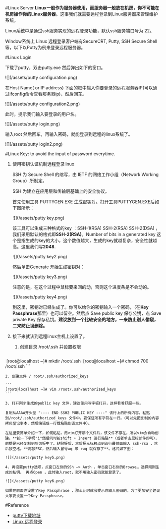 #Linux Server
**Linux一般作为服务器使用，而服务器一般放在机房，你不可能在机房操作你的Linux服务器**。这事我们就需要远程登录到Linux服务器来管理维护系统。

Linux系统中是通过ssh服务实现的远程登录功能，默认ssh服务端口号为 22。

Window系统上 Linux 远程登录客户端有SecureCRT, Putty, SSH Secure Shell等，以下以Putty为例来登录远程服务器。

#Linux Login

下载了putty，双击putty.exe 然后弹出如下的窗口。

![](/assets/putty configuration.png)

在Host Name( or IP address) 下面的框中输入你要登录的远程服务器IP(可以通过ifconfig命令查看服务器ip)，然后回车。

![](/assets/putty configuration2.png)

此时，提示我们输入要登录的用户名。

![](/assets/putty login.png)

输入root 然后回车，再输入密码，就能登录到远程的linux系统了。

![](/assets/putty login2.png)

#Linux Key: to avoid the input of password everytime.

1. 使用密钥认证机制远程登录linux

    SSH 为 Secure Shell 的缩写，由 IETF 的网络工作小组（Network Working Group）所制定。

    SSH 为建立在应用层和传输层基础上的安全协议。

    首先使用工具 PUTTYGEN.EXE 生成密钥对。打开工具PUTTYGEN.EXE后如下图所示：

    ![](/assets/putty key.png)

    该工具可以生成三种格式的key ：SSH-1(RSA) SSH-2(RSA) SSH-2(DSA) ，我们采用默认的格式即**SSH-2(RSA)**。Number of bits in a generated key 这个是指生成的key的大小，这个数值越大，生成的key就越复杂，安全性就越高。这里我们写**2048**.

    ![](/assets/putty key2.png)

    然后单击Generate 开始生成密钥对：

    ![](/assets/putty key3.png)

    注意的是，在这个过程中鼠标要来回的动，否则这个进度条是不会动的。

    ![](/assets/putty key4.png)

    到这里，密钥对已经生成了。你可以给你的密钥输入一个密码，（在**Key Passphrase**那里）也可以留空。然后点 Save public key 保存公钥，点 Save private Key 保存私钥。**建议放到一个比较安全的地方，一来防止别人偷窥，二来防止误删除。**

2. 接下来就该到远程linux主机上设置了。

    1. 创建目录 /root/.ssh 并设置权限

    ```
​ [root@localhost ~]# mkdir /root/.ssh
​ [root@localhost ~]# chmod 700 /root/.ssh
    ```

    2. 创建文件 / root/.ssh/authorized_keys

    ```
    [root@localhost ~]# vim /root/.ssh/authorized_keys
    ```

    3. 打开刚才生成的public key 文件，建议使用写字板打开，这样看着舒服一些。

    复制从AAAA开头至 "---- END SSH2 PUBLIC KEY ----" 该行上的所有内容，粘贴到/root/.ssh/authorized_keys 文件中，要保证所有字符在一行。（可以先把复制的内容拷贝至记事本，然后编辑成一行载粘贴到该文件中）。

    在这里要简单介绍一下，如何粘贴，用vim打开那个文件后，该文件不存在，所以vim会自动创建。**按一下字母"i"然后同时按shift + Insert 进行粘贴**（或者单击鼠标邮件即可），前提是已经复制到剪切板中了。粘贴好后，然后把光标移动到该行最前面输入 ssh-rsa ，然后按空格。**再按ESC，然后输入冒号wq 即 :wq 就保存了**。格式如下图：

    ![](/assets/putty key5.png)

    4. 再设置putty选项，点窗口左侧的SSh –> Auth ，单击窗口右侧的Browse… 选择刚刚生成的私钥， 再点Open ，此时输入root，就不用输入密码就能登录了。

    ![](/assets/putty key6.png)

    如果在前面你设置了Key Passphrase ，那么此时就会提示你输入密码的。为了更加安全建议大家要设置一个Key Passphrase。

#Reference

- [putty下载地址](http://www.putty.org/)
- [Linux 远程登录](http://www.runoob.com/linux/linux-remote-login.html)
